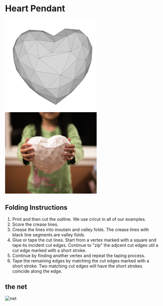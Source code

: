 # Heart Pendant

<img src="./Heart_Pendant.png" width="300" alt="model"> <img src="./Heart_Pendant-paper-model.jpg" width="300" alt="paper craft">


## Folding Instructions

1. Print and then cut the outline. We use cricut in all of our examples.
2. Score the crease lines. 
3. Crease the lines into moutain and valley folds. The crease lines with black line segments are valley folds.
4. Glue or tape the cut lines. Start from a vertex marked with a square and tape its incident cut edges. Continue to "zip" the adjcent cut edges util a cut edge marked with a short stroke. 
5. Continue by finding another vertex and repeat the taping process.
6. Tape the remaining edges by matching the cut edges marked with a short stroke. Two matching cut edges will have the short strokes coincide along the edge. 

## the net

<img src="https://cdn.rawgit.com/jmlien/polynet/f3219028/nets/heart_pendant/Heart_Pendant_0_s1493262931_cut.svg" width="800" alt="net">
